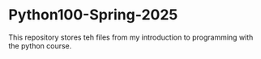 # Python100-Spring-2025
This repository stores teh files from my introduction to programming with the python course.
